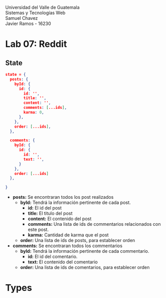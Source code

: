 Universidad del Valle de Guatemala<br>
Sistemas y Tecnologías Web <br>
Samuel Chavez <br>
Javier Ramos - 16230

# Lab 07: Reddit

## State
```json
state = {
  posts: {
    byId: {
      id: {
        id: '',
        title: '',
        content: '',
        comments: [...ids],
        karma: 0,
      },
    },
    order: [...ids],
  },

  comments: {
    byId: {
      id: {
        id: '',
        text: '',
      }
    },
    order: [...ids]
  },

}
```

* **posts:** Se encontraran todos los post realizados
  * **byId:** Tendrá la información pertinente de cada post.
    * **id:** El id del post
    * **title:** El titulo del post
    * **content:** El contenido del post
    * **comments:** Una lista de ids de commentarios relacionados con este post.
    * **karma:** Cantidad de karma que el post
  * **order:** Una lista de ids de posts, para establecer orden
* **comments:** Se encontraran todos los commentarios
  * **byId:** Tendrá la información pertinente de cada commentario.
    * **id:** El id del comentario.
    * **text:** El contenido del comentario
  * **order:** Una lista de ids de comentarios, para establecer orden

# Types


